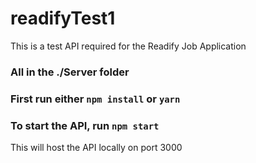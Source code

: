 # readifyTest1
This is a test API required for the Readify Job Application

### All in the ./Server folder

### First run either `npm install` or `yarn`

### To start the API, run `npm start`
This will host the API locally on port 3000 